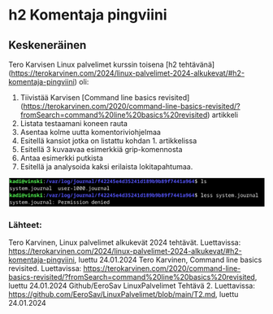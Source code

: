 # h2 Komentaja pingviini

## Keskeneräinen 

Tero Karvisen Linux palvelimet kurssin toisena [h2 tehtävänä] (https://terokarvinen.com/2024/linux-palvelimet-2024-alkukevat/#h2-komentaja-pingviini) oli:
  1. Tiivistää Karvisen [Command line basics revisited] (https://terokarvinen.com/2020/command-line-basics-revisited/?fromSearch=command%20line%20basics%20revisited) artikkeli
  2. Listata testaamani koneen rauta
  3. Asentaa kolme uutta komentoriviohjelmaa
  4. Esitellä kansiot jotka on listattu kohdan 1. artikkelissa
  5. Esitellä 3 kuvaavaa esimerkkiä grip-komennosta
  6. Antaa esimerkki putkista
  7. Esitellä ja analysoida kaksi erilaista lokitapahtumaa.

![](https://github.com/syjaka/Linux-Palvelimet-2024/blob/main/images/system_journal.png)




### Lähteet:
Tero Karvinen, Linux palvelimet alkukevät 2024 tehtävät. Luettavissa: https://terokarvinen.com/2024/linux-palvelimet-2024-alkukevat/#h2-komentaja-pingviini, luettu 24.01.2024
Tero Karvinen, Command line basics revisited. Luettavissa: https://terokarvinen.com/2020/command-line-basics-revisited/?fromSearch=command%20line%20basics%20revisited, luettu 24.01.2024
Github/EeroSav LinuxPalvelimet Tehtävä 2. Luettavissa: https://github.com/EeroSav/LinuxPalvelimet/blob/main/T2.md, luettu 24.01.2024
